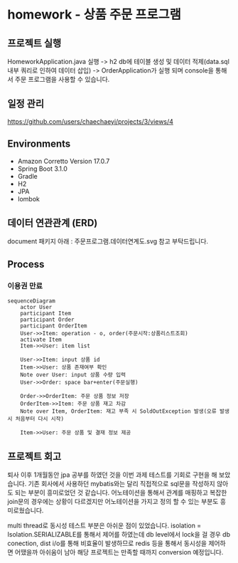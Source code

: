 # homework - 상품 주문 프로그램

## 프로젝트 실행
HomeworkApplication.java 실행 -> h2 db에 테이블 생성 및 데이터 적제(data.sql 내부 쿼리로 인하여 데이터 삽입)
-> OrderApplication가 실행 되며 console을 통해서 주문 프로그램을 사용할 수 있습니다. 

## 일정 관리 
https://github.com/users/chaechaeyi/projects/3/views/4

## Environments
* Amazon Corretto Version 17.0.7
* Spring Boot 3.1.0
* Gradle 
* H2
* JPA 
* lombok 

## 데이터 연관관계 (ERD)
document 패키지 아래 : 주문프로그램.데이터연계도.svg 참고 부탁드립니다.

## Process
### 이용권 만료
```mermaid
sequenceDiagram
    actor User
    participant Item
    participant Order
    participant OrderItem
    User->>Item: operation - o, order(주문시작:상품리스트조회)
    activate Item
    Item->>User: item list
    
    User->>Item: input 상품 id
    Item->>User: 상품 존재여부 확인
    Note over User: input 상품 수량 입력
    User->>Order: space bar+enter(주문실행)
    
    Order->>OrderItem: 주문 상품 정보 저장
    OrderItem->>Item: 주문 상품 재고 차감
    Note over Item, OrderItem: 재고 부족 시 SoldOutException 발생(오류 발생 시 처음부터 다시 시작)  
    
    Item->>User: 주문 상품 및 결재 정보 제공    
```

## 프로젝트 회고
퇴사 이후 1개월동안 jpa 공부를 하였던 것을 이번 과제 테스트를 기회로 구현을 해 보았습니다. 
기존 회사에서 사용하던 mybatis와는 달리 직접적으로 sql문을 작성하지 않아도 되는 부분이 흥미로었던 것 같습니다. 
어노테이션을 통해서 관계를 매핑하고 복잡한 join문의 경우에는 상황이 다르겠지만 어노테이션을 가지고 정의 할 수 있는 부분도 흥미로웠습니다.

multi thread로 동시성 테스트 부분은 아쉬운 점이 있었습니다. 
isolation = Isolation.SERIALIZABLE를 통해서 제어를 하였는데 db level에서 lock을 걸 경우 db conection, dist i/o를 통해 비효율이 발생하므로 
redis 등을 통해서 동시성을 제어하면 어땠을까 아쉬움이 남아 해당 프로젝트는 만족할 때까지 conversion 예정입니다. 
